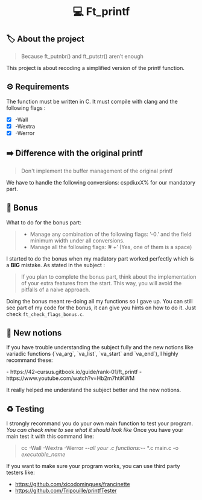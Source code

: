 <h1 align="center"> 💻 <strong>Ft_printf</strong> </h1>

## 🏷️ **About the project**
> Because ft_putnbr() and ft_putstr() aren’t enough

This project is about recoding a simplified version of the printf function.

## ⚙️ **Requirements**
The function must be written in C. It must compile with clang and the following flags :
- [x] -Wall
- [x] -Wextra
- [x] -Werror

## ➡️ **Difference with the original printf**
> Don't implement the buffer management of the original printf

We have to handle the following conversions: cspdiuxX% for our mandatory part.

## 📍 **Bonus**
What to do for the bonus part:
> - Manage any combination of the following flags: ’-0.’ and the field minimum width under all conversions.
> - Manage all the following flags: ’# +’ (Yes, one of them is a space)

I started to do the bonus when my madatory part worked perfectly which is a **BIG** mistake. As stated in the subject :
> If you plan to complete the bonus part, think about the implementation of your extra features from the start. This way, you will avoid the pitfalls of a naive approach.

Doing the bonus meant re-doing all my functions so I gave up.
You can still see part of my code for the bonus, it can give you hints on how to do it. Just check `ft_check_flags_bonus.c`.

## 🧠 **New notions**
<p>If you have trouble understanding the subject fully and the new notions like variadic functions (`va_arg`, `va_list`, `va_start` and `va_end`), I highly recommand these:</p>
- https://42-cursus.gitbook.io/guide/rank-01/ft_printf
- https://www.youtube.com/watch?v=Hb2m7htiKWM


It really helped me understand the subject better and the new notions.

## ♻️ **Testing**
I strongly recommand you do your own main function to test your program. *You can check mine to see what it should look like*
Once you have your main test it with this command line:
> cc -Wall -Wextra -Werror *--all your .c functions:--* *.c main.c -o *executable_name*

If you want to make sure your program works, you can use third party testers like:
- https://github.com/xicodomingues/francinette
- https://github.com/Tripouille/printfTester
